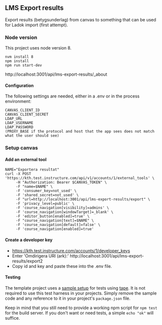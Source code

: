 ## LMS Export results
Export results (betygsunderlag) from canvas to something that can be
used for Ladok import (first attempt).

### Node version

This project uses node version 8.

    nvm install 8
    npm install
    npm run start-dev

http://localhost:3001/api/lms-export-results/_about

#### Configuration

The following settings are needed, either in a .env or in the process
environment:

```
CANVAS_CLIENT_ID
CANVAS_CLIENT_SECRET
LDAP_URL
LDAP_USERNAME
LDAP_PASSWORD
(PROXY_BASE if the protocol and host that the app sees does not match what the user should see)
```


### Setup canvas

#### Add an external tool
```
NAME="Exportera resultat"
curl -X POST 'https://kth.test.instructure.com/api/v1/accounts/1/external_tools' \
     -H "Authorization: Bearer $CANVAS_TOKEN" \
     -F "name=$NAME" \
     -F 'consumer_key=not_used' \
     -F 'shared_secret=not_used' \
     -F "url=http://localhost:3001/api/lms-export-results/export" \
     -F 'privacy_level=public' \
     -F 'course_navigation[visibility]=admins' \
     -F 'course_navigation[windowTarget]=_blank' \
     -F 'editor_button[enabled]=true' \
     -F "course_navigation[text]=$NAME" \
     -F 'course_navigation[default]=false' \
     -F 'course_navigation[enabled]=true'
```
#### Create a developer key
- https://kth.test.instructure.com/accounts/1/developer_keys
- Enter 'Omdirigera URI (ark):' http://localhost:3001/api/lms-export-results/export2
- Copy id and key and paste these into the .env file.
#### Testing

The template project uses a [sample setup][sample-test] for
tests using [tape][tape]. It is not required to use this test
harness in your projects. Simply remove the sample code and
any reference to it in your project's `package.json` file.

Keep in mind that you still need to provide a working npm
script for `npm test` for the build server. If you don't want
or need tests, a simple `echo "ok"` will suffice.

[api]: https://github.com/KTH/node-api
[web]: https://github.com/KTH/node-web
[tape]: https://github.com/substack/tape
[sample-test]: test/unit/specs/sampleCtrl-test.js



